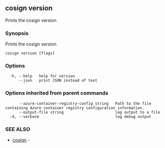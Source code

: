 ## cosign version

Prints the cosign version

### Synopsis

Prints the cosign version

```
cosign version [flags]
```

### Options

```
  -h, --help   help for version
      --json   print JSON instead of text
```

### Options inherited from parent commands

```
      --azure-container-registry-config string   Path to the file containing Azure container registry configuration information.
      --output-file string                       log output to a file
  -d, --verbose                                  log debug output
```

### SEE ALSO

* [cosign](cosign.md)	 - 

